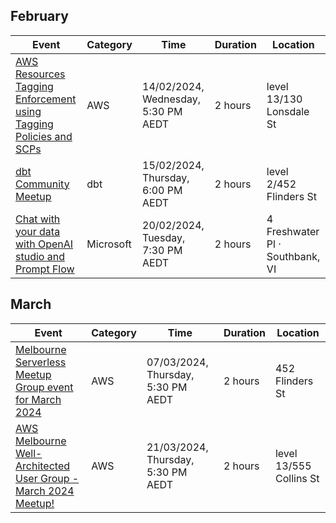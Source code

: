 ## February

| Event | Category | Time | Duration | Location | 
| ---- | ---- | ---- | ---- | ---- |
| [AWS Resources Tagging Enforcement using Tagging Policies and SCPs](https://www.meetup.com/melbourne-aws-programming-and-tools-meetup/events/298708932/) | AWS | 14/02/2024, Wednesday, 5:30 PM AEDT  | 2 hours | level 13/130 Lonsdale St | 
|[dbt Community Meetup](https://www.meetup.com/melbourne-dbt-meetup/events/297950536/)| dbt | 15/02/2024, Thursday, 6:00 PM AEDT | 2 hours |level 2/452 Flinders St| 
|[Chat with your data with OpenAI studio and Prompt Flow](https://www.meetup.com/melbourne-data-platform-user-group/events/298903286/) | Microsoft | 20/02/2024, Tuesday, 7:30 PM AEDT | 2 hours |  4 Freshwater Pl · Southbank, VI |

## March

| Event | Category | Time | Duration | Location | 
| ---- | ---- | ---- | ---- | ---- |
| [Melbourne Serverless Meetup Group event for March 2024](https://www.meetup.com/melbourne-serverless-meetup-group/events/298877559/) | AWS | 07/03/2024, Thursday, 5:30 PM AEDT | 2 hours | 452 Flinders St |
| [AWS Melbourne Well-Architected User Group - March 2024 Meetup!](https://www.meetup.com/aws-melbourne-well-architected-user-group/events/299146967/) | AWS | 21/03/2024, Thursday, 5:30 PM AEDT | 2 hours | level 13/555 Collins St | 

